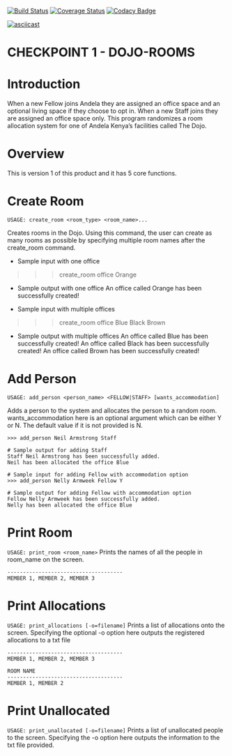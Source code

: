 [![Build Status](https://travis-ci.org/charlieoduk/dojo-rooms.svg?branch=master)](https://travis-ci.org/charlieoduk/dojo-rooms)
[![Coverage Status](https://coveralls.io/repos/github/charlieoduk/dojo-rooms/badge.svg)](https://coveralls.io/github/charlieoduk/dojo-rooms)
[![Codacy Badge](https://api.codacy.com/project/badge/Grade/ea7cce59060e4de3a14b4edfce4c39f9)](https://www.codacy.com/app/charlieoduk/dojo-rooms?utm_source=github.com&amp;utm_medium=referral&amp;utm_content=charlieoduk/dojo-rooms&amp;utm_campaign=Badge_Grade)

[![asciicast](https://asciinema.org/a/uO70YOU772siJpyWS44xzQVyI.png)](https://asciinema.org/a/uO70YOU772siJpyWS44xzQVyI)
# CHECKPOINT 1 - DOJO-ROOMS

# Introduction

When a new Fellow joins Andela they are assigned an office space and an optional living space if they choose to opt in. When a new Staff joins they are assigned an office space only. This program randomizes a room allocation system for one of Andela Kenya’s facilities called The Dojo.

# Overview
This is version 1 of this product and it has 5 core functions. 

# Create Room
   ```USAGE: create_room <room_type> <room_name>...```

Creates rooms in the Dojo. Using this command, the user can create as many rooms as possible by specifying multiple room names after the create_room command.

* Sample input with one office
>>> create_room office Orange

* Sample output with one office
An office called Orange has been successfully created!

* Sample input with multiple offices
>>> create_room office Blue Black Brown

* Sample output with multiple offices
An office called Blue has been successfully created!
An office called Black has been successfully created!
An office called Brown has been successfully created!

# Add Person
```USAGE: add_person <person_name> <FELLOW|STAFF> [wants_accommodation]```

Adds a person to the system and allocates the person to a random room. wants_accommodation here is an optional argument which can be either Y or N. The default value if it is not provided is N. 

```# Sample input for adding Staff
>>> add_person Neil Armstrong Staff

# Sample output for adding Staff
Staff Neil Armstrong has been successfully added.
Neil has been allocated the office Blue

# Sample input for adding Fellow with accommodation option
>>> add_person Nelly Armweek Fellow Y

# Sample output for adding Fellow with accommodation option
Fellow Nelly Armweek has been successfully added.
Nelly has been allocated the office Blue
```
# Print Room
```USAGE: print_room <room_name>```
Prints  the names of all the people in room_name on the screen.
```ROOM NAME
-------------------------------------
MEMBER 1, MEMBER 2, MEMBER 3
```
# Print Allocations

```USAGE: print_allocations [-o=filename]```
Prints a list of allocations onto the screen. Specifying the optional -o option here outputs the registered allocations to a txt file
```ROOM NAME
-------------------------------------
MEMBER 1, MEMBER 2, MEMBER 3

ROOM NAME
-------------------------------------
MEMBER 1, MEMBER 2
```

# Print Unallocated
```USAGE: print_unallocated [-o=filename]```
Prints a list of unallocated people to the screen. Specifying the -o option here outputs the information to the txt file provided.




